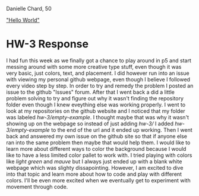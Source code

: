 Danielle Chard, 50

["Hello World"](https://daniellechard.github.io/120-work/hw-3/empty-example/)

# **HW-3 Response**
I had fun this week as we finally got a chance to play around in p5 and start messing around with some more creative type stuff, even though it was very basic, just colors, text, and placement. I did however run into an issue with viewing my personal github webpage, even though I believe I followed every video step by step. In order to try and remedy the problem I posted an issue to the github "Issues" forum. After that I went back a did a little problem solving to try and figure out why it wasn't finding the repository folder even though I knew eveything else was working properly. I went to look at my repositories on the github website and I noticed that my folder was labeled *hw-3/empty-example*. I thought maybe that was why it wasn't showing up on the webpage so instead of just adding *hw-3/* I added *hw-3/empty-example* to the end of the url and it ended up working. Then I went back and answered my own issue on the github site so that if anyone else ran into the same problem then maybe that would help them. I would like to learn more about different ways to color the background because I would like to have a less limited color pallet to work with. I tried playing with colors like *light green* and *mauve* but I always just ended up with a blank white webpage which was slighty dissapointing. However, I am excited to dive into that topic and learn more about how to code and play with different colors. I'll be even more excited when we eventually get to experiment with movement through code.
